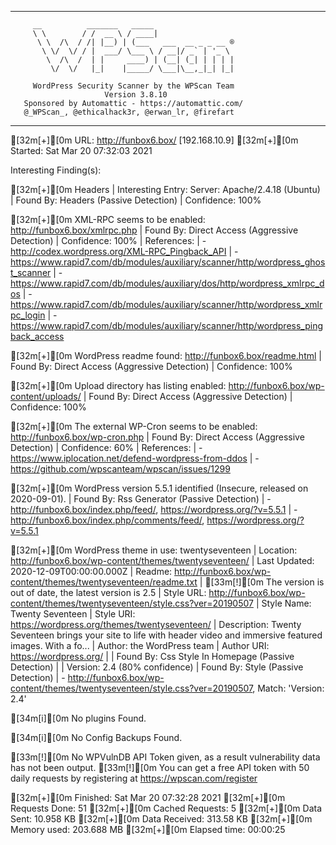_______________________________________________________________
         __          _______   _____
         \ \        / /  __ \ / ____|
          \ \  /\  / /| |__) | (___   ___  __ _ _ __ ®
           \ \/  \/ / |  ___/ \___ \ / __|/ _` | '_ \
            \  /\  /  | |     ____) | (__| (_| | | | |
             \/  \/   |_|    |_____/ \___|\__,_|_| |_|

         WordPress Security Scanner by the WPScan Team
                         Version 3.8.10
       Sponsored by Automattic - https://automattic.com/
       @_WPScan_, @ethicalhack3r, @erwan_lr, @firefart
_______________________________________________________________

[32m[+][0m URL: http://funbox6.box/ [192.168.10.9]
[32m[+][0m Started: Sat Mar 20 07:32:03 2021

Interesting Finding(s):

[32m[+][0m Headers
 | Interesting Entry: Server: Apache/2.4.18 (Ubuntu)
 | Found By: Headers (Passive Detection)
 | Confidence: 100%

[32m[+][0m XML-RPC seems to be enabled: http://funbox6.box/xmlrpc.php
 | Found By: Direct Access (Aggressive Detection)
 | Confidence: 100%
 | References:
 |  - http://codex.wordpress.org/XML-RPC_Pingback_API
 |  - https://www.rapid7.com/db/modules/auxiliary/scanner/http/wordpress_ghost_scanner
 |  - https://www.rapid7.com/db/modules/auxiliary/dos/http/wordpress_xmlrpc_dos
 |  - https://www.rapid7.com/db/modules/auxiliary/scanner/http/wordpress_xmlrpc_login
 |  - https://www.rapid7.com/db/modules/auxiliary/scanner/http/wordpress_pingback_access

[32m[+][0m WordPress readme found: http://funbox6.box/readme.html
 | Found By: Direct Access (Aggressive Detection)
 | Confidence: 100%

[32m[+][0m Upload directory has listing enabled: http://funbox6.box/wp-content/uploads/
 | Found By: Direct Access (Aggressive Detection)
 | Confidence: 100%

[32m[+][0m The external WP-Cron seems to be enabled: http://funbox6.box/wp-cron.php
 | Found By: Direct Access (Aggressive Detection)
 | Confidence: 60%
 | References:
 |  - https://www.iplocation.net/defend-wordpress-from-ddos
 |  - https://github.com/wpscanteam/wpscan/issues/1299

[32m[+][0m WordPress version 5.5.1 identified (Insecure, released on 2020-09-01).
 | Found By: Rss Generator (Passive Detection)
 |  - http://funbox6.box/index.php/feed/, <generator>https://wordpress.org/?v=5.5.1</generator>
 |  - http://funbox6.box/index.php/comments/feed/, <generator>https://wordpress.org/?v=5.5.1</generator>

[32m[+][0m WordPress theme in use: twentyseventeen
 | Location: http://funbox6.box/wp-content/themes/twentyseventeen/
 | Last Updated: 2020-12-09T00:00:00.000Z
 | Readme: http://funbox6.box/wp-content/themes/twentyseventeen/readme.txt
 | [33m[!][0m The version is out of date, the latest version is 2.5
 | Style URL: http://funbox6.box/wp-content/themes/twentyseventeen/style.css?ver=20190507
 | Style Name: Twenty Seventeen
 | Style URI: https://wordpress.org/themes/twentyseventeen/
 | Description: Twenty Seventeen brings your site to life with header video and immersive featured images. With a fo...
 | Author: the WordPress team
 | Author URI: https://wordpress.org/
 |
 | Found By: Css Style In Homepage (Passive Detection)
 |
 | Version: 2.4 (80% confidence)
 | Found By: Style (Passive Detection)
 |  - http://funbox6.box/wp-content/themes/twentyseventeen/style.css?ver=20190507, Match: 'Version: 2.4'


[34m[i][0m No plugins Found.


[34m[i][0m No Config Backups Found.

[33m[!][0m No WPVulnDB API Token given, as a result vulnerability data has not been output.
[33m[!][0m You can get a free API token with 50 daily requests by registering at https://wpscan.com/register

[32m[+][0m Finished: Sat Mar 20 07:32:28 2021
[32m[+][0m Requests Done: 51
[32m[+][0m Cached Requests: 5
[32m[+][0m Data Sent: 10.958 KB
[32m[+][0m Data Received: 313.58 KB
[32m[+][0m Memory used: 203.688 MB
[32m[+][0m Elapsed time: 00:00:25
